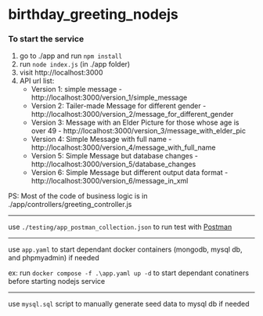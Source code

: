 # birthday_greeting_nodejs

### To start the service
1. go to ./app and run `npm install`
2. run `node index.js` (in ./app folder)
3. visit http://localhost:3000
4. API url list:
    + Version 1: simple message - http://localhost:3000/version_1/simple_message
    + Version 2: Tailer-made Message for different gender - http://localhost:3000/version_2/message_for_different_gender
    + Version 3: Message with an Elder Picture for those whose age is over 49 - http://localhost:3000/version_3/message_with_elder_pic
    + Version 4: Simple Message with full name - http://localhost:3000/version_4/message_with_full_name
    + Version 5: Simple Message but database changes - http://localhost:3000/version_5/database_changes
    + Version 6: Simple Message but different output data format - http://localhost:3000/version_6/message_in_xml

PS: Most of the code of business logic is in ./app/controllers/greeting_controller.js

------

use `./testing/app_postman_collection.json` to run test with [Postman]

[Postman]: https://www.postman.com/

------

 use `app.yaml` to start dependant docker containers (mongodb, mysql db, and phpmyadmin) if needed

 ex: run `docker compose -f .\app.yaml up -d` to start dependant conatiners before starting nodejs service

------

use `mysql.sql` script to manually generate seed data to mysql db if needed

